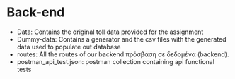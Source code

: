 # Back-end

- Data: Contains the original toll data provided for the assignment
- Dummy-data: Contains a generator and the csv files with the generated data used to populate out database
- routes: All the routes of our backend
  πρόσβαση σε δεδομένα (backend).
- postman_api_test.json: postman collection containing api functional tests
